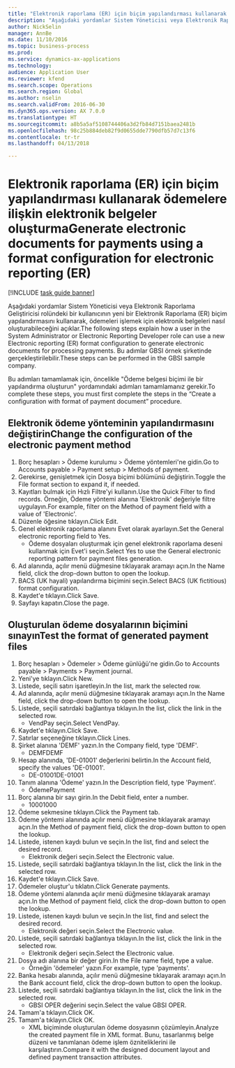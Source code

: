 ```yaml
--- 
title: "Elektronik raporlama (ER) için biçim yapılandırması kullanarak ödemelere ilişkin elektronik belgeler oluşturma"
description: "Aşağıdaki yordamlar Sistem Yöneticisi veya Elektronik Raporlama Geliştiricisi rolündeki bir kullanıcının yeni bir Elektronik Raporlama (ER) biçim yapılandırmasını kullanarak, ödemeleri işlemek için elektronik belgeleri nasıl oluşturabileceğini açıklar."
author: NickSelin
manager: AnnBe
ms.date: 11/10/2016
ms.topic: business-process
ms.prod: 
ms.service: dynamics-ax-applications
ms.technology: 
audience: Application User
ms.reviewer: kfend
ms.search.scope: Operations
ms.search.region: Global
ms.author: nselin
ms.search.validFrom: 2016-06-30
ms.dyn365.ops.version: AX 7.0.0
ms.translationtype: HT
ms.sourcegitcommit: a8b5a5af5108744406a3d2fb84d7151baea2481b
ms.openlocfilehash: 98c25b884deb82f9d0655dde7790dfb57d7c13f6
ms.contentlocale: tr-tr
ms.lasthandoff: 04/13/2018

---
```

# <a name="generate-electronic-documents-for-payments-using-a-format-configuration-for-electronic-reporting-er"></a><span data-ttu-id="90c9c-103">Elektronik raporlama (ER) için biçim yapılandırması kullanarak ödemelere ilişkin elektronik belgeler oluşturma</span><span class="sxs-lookup"><span data-stu-id="90c9c-103">Generate electronic documents for payments using a format configuration for electronic reporting (ER)</span></span>

[!INCLUDE [task guide banner](../../includes/task-guide-banner.md)]

<span data-ttu-id="90c9c-104">Aşağıdaki yordamlar Sistem Yöneticisi veya Elektronik Raporlama Geliştiricisi rolündeki bir kullanıcının yeni bir Elektronik Raporlama (ER) biçim yapılandırmasını kullanarak, ödemeleri işlemek için elektronik belgeleri nasıl oluşturabileceğini açıklar.</span><span class="sxs-lookup"><span data-stu-id="90c9c-104">The following steps explain how a user in the System Administrator or Electronic Reporting Developer role can use a new Electronic reporting (ER) format configuration to generate electronic documents for processing payments.</span></span> <span data-ttu-id="90c9c-105">Bu adımlar GBSI örnek şirketinde gerçekleştirilebilir.</span><span class="sxs-lookup"><span data-stu-id="90c9c-105">These steps can be performed in the GBSI sample company.</span></span>

<span data-ttu-id="90c9c-106">Bu adımları tamamlamak için, öncelikle "Ödeme belgesi biçimi ile bir yapılandırma oluşturun" yordamındaki adımları tamamlamanız gerekir.</span><span class="sxs-lookup"><span data-stu-id="90c9c-106">To complete these steps, you must first complete the steps in the “Create a configuration with format of payment document” procedure.</span></span>


## <a name="change-the-configuration-of-the-electronic-payment-method"></a><span data-ttu-id="90c9c-107">Elektronik ödeme yönteminin yapılandırmasını değiştirin</span><span class="sxs-lookup"><span data-stu-id="90c9c-107">Change the configuration of the electronic payment method</span></span>
1. <span data-ttu-id="90c9c-108">Borç hesapları > Ödeme kurulumu > Ödeme yöntemleri'ne gidin.</span><span class="sxs-lookup"><span data-stu-id="90c9c-108">Go to Accounts payable > Payment setup > Methods of payment.</span></span>
2. <span data-ttu-id="90c9c-109">Gerekirse, genişletmek için Dosya biçimi bölümünü değiştirin.</span><span class="sxs-lookup"><span data-stu-id="90c9c-109">Toggle the File format section to expand it, if needed.</span></span>
3. <span data-ttu-id="90c9c-110">Kayıtları bulmak için Hızlı Filtre'yi kullanın.</span><span class="sxs-lookup"><span data-stu-id="90c9c-110">Use the Quick Filter to find records.</span></span> <span data-ttu-id="90c9c-111">Örneğin, Ödeme yöntemi alanına 'Elektronik' değeriyle filtre uygulayın.</span><span class="sxs-lookup"><span data-stu-id="90c9c-111">For example, filter on the Method of payment field with a value of 'Electronic'.</span></span>
4. <span data-ttu-id="90c9c-112">Düzenle öğesine tıklayın.</span><span class="sxs-lookup"><span data-stu-id="90c9c-112">Click Edit.</span></span>
5. <span data-ttu-id="90c9c-113">Genel elektronik raporlama alanını Evet olarak ayarlayın.</span><span class="sxs-lookup"><span data-stu-id="90c9c-113">Set the General electronic reporting field to Yes.</span></span>
    * <span data-ttu-id="90c9c-114">Ödeme dosyaları oluşturmak için genel elektronik raporlama deseni kullanmak için Evet'i seçin.</span><span class="sxs-lookup"><span data-stu-id="90c9c-114">Select Yes to use the General electronic reporting pattern for payment files generation.</span></span>  
6. <span data-ttu-id="90c9c-115">Ad alanında, açılır menü düğmesine tıklayarak aramayı açın.</span><span class="sxs-lookup"><span data-stu-id="90c9c-115">In the Name field, click the drop-down button to open the lookup.</span></span>
7. <span data-ttu-id="90c9c-116">BACS (UK hayali) yapılandırma biçimini seçin.</span><span class="sxs-lookup"><span data-stu-id="90c9c-116">Select BACS (UK fictitious) format configuration.</span></span>
8. <span data-ttu-id="90c9c-117">Kaydet'e tıklayın.</span><span class="sxs-lookup"><span data-stu-id="90c9c-117">Click Save.</span></span>
9. <span data-ttu-id="90c9c-118">Sayfayı kapatın.</span><span class="sxs-lookup"><span data-stu-id="90c9c-118">Close the page.</span></span>

## <a name="test-the-format-of-generated-payment-files"></a><span data-ttu-id="90c9c-119">Oluşturulan ödeme dosyalarının biçimini sınayın</span><span class="sxs-lookup"><span data-stu-id="90c9c-119">Test the format of generated payment files</span></span>
1. <span data-ttu-id="90c9c-120">Borç hesapları > Ödemeler > Ödeme günlüğü'ne gidin.</span><span class="sxs-lookup"><span data-stu-id="90c9c-120">Go to Accounts payable > Payments > Payment journal.</span></span>
2. <span data-ttu-id="90c9c-121">Yeni'ye tıklayın.</span><span class="sxs-lookup"><span data-stu-id="90c9c-121">Click New.</span></span>
3. <span data-ttu-id="90c9c-122">Listede, seçili satırı işaretleyin.</span><span class="sxs-lookup"><span data-stu-id="90c9c-122">In the list, mark the selected row.</span></span>
4. <span data-ttu-id="90c9c-123">Ad alanında, açılır menü düğmesine tıklayarak aramayı açın.</span><span class="sxs-lookup"><span data-stu-id="90c9c-123">In the Name field, click the drop-down button to open the lookup.</span></span>
5. <span data-ttu-id="90c9c-124">Listede, seçili satırdaki bağlantıya tıklayın.</span><span class="sxs-lookup"><span data-stu-id="90c9c-124">In the list, click the link in the selected row.</span></span>
    * <span data-ttu-id="90c9c-125">VendPay seçin.</span><span class="sxs-lookup"><span data-stu-id="90c9c-125">Select VendPay.</span></span>  
6. <span data-ttu-id="90c9c-126">Kaydet'e tıklayın.</span><span class="sxs-lookup"><span data-stu-id="90c9c-126">Click Save.</span></span>
7. <span data-ttu-id="90c9c-127">Satırlar seçeneğine tıklayın.</span><span class="sxs-lookup"><span data-stu-id="90c9c-127">Click Lines.</span></span>
8. <span data-ttu-id="90c9c-128">Şirket alanına 'DEMF' yazın.</span><span class="sxs-lookup"><span data-stu-id="90c9c-128">In the Company field, type 'DEMF'.</span></span>
    * <span data-ttu-id="90c9c-129">DEMF</span><span class="sxs-lookup"><span data-stu-id="90c9c-129">DEMF</span></span>  
9. <span data-ttu-id="90c9c-130">Hesap alanında, 'DE-01001' değerlerini belirtin.</span><span class="sxs-lookup"><span data-stu-id="90c9c-130">In the Account field, specify the values 'DE-01001'.</span></span>
    * <span data-ttu-id="90c9c-131">DE-01001</span><span class="sxs-lookup"><span data-stu-id="90c9c-131">DE-01001</span></span>  
10. <span data-ttu-id="90c9c-132">Tanım alanına 'Ödeme' yazın.</span><span class="sxs-lookup"><span data-stu-id="90c9c-132">In the Description field, type 'Payment'.</span></span>
    * <span data-ttu-id="90c9c-133">Ödeme</span><span class="sxs-lookup"><span data-stu-id="90c9c-133">Payment</span></span>  
11. <span data-ttu-id="90c9c-134">Borç alanına bir sayı girin.</span><span class="sxs-lookup"><span data-stu-id="90c9c-134">In the Debit field, enter a number.</span></span>
    * <span data-ttu-id="90c9c-135">1000</span><span class="sxs-lookup"><span data-stu-id="90c9c-135">1000</span></span>  
12. <span data-ttu-id="90c9c-136">Ödeme sekmesine tıklayın.</span><span class="sxs-lookup"><span data-stu-id="90c9c-136">Click the Payment tab.</span></span>
13. <span data-ttu-id="90c9c-137">Ödeme yöntemi alanında açılır menü düğmesine tıklayarak aramayı açın.</span><span class="sxs-lookup"><span data-stu-id="90c9c-137">In the Method of payment field, click the drop-down button to open the lookup.</span></span>
14. <span data-ttu-id="90c9c-138">Listede, istenen kaydı bulun ve seçin.</span><span class="sxs-lookup"><span data-stu-id="90c9c-138">In the list, find and select the desired record.</span></span>
    * <span data-ttu-id="90c9c-139">Elektronik değeri seçin.</span><span class="sxs-lookup"><span data-stu-id="90c9c-139">Select the Electronic value.</span></span>  
15. <span data-ttu-id="90c9c-140">Listede, seçili satırdaki bağlantıya tıklayın.</span><span class="sxs-lookup"><span data-stu-id="90c9c-140">In the list, click the link in the selected row.</span></span>
16. <span data-ttu-id="90c9c-141">Kaydet'e tıklayın.</span><span class="sxs-lookup"><span data-stu-id="90c9c-141">Click Save.</span></span>
17. <span data-ttu-id="90c9c-142">Ödemeler oluştur'u tıklatın.</span><span class="sxs-lookup"><span data-stu-id="90c9c-142">Click Generate payments.</span></span>
18. <span data-ttu-id="90c9c-143">Ödeme yöntemi alanında açılır menü düğmesine tıklayarak aramayı açın.</span><span class="sxs-lookup"><span data-stu-id="90c9c-143">In the Method of payment field, click the drop-down button to open the lookup.</span></span>
19. <span data-ttu-id="90c9c-144">Listede, istenen kaydı bulun ve seçin.</span><span class="sxs-lookup"><span data-stu-id="90c9c-144">In the list, find and select the desired record.</span></span>
    * <span data-ttu-id="90c9c-145">Elektronik değeri seçin.</span><span class="sxs-lookup"><span data-stu-id="90c9c-145">Select the Electronic value.</span></span>  
20. <span data-ttu-id="90c9c-146">Listede, seçili satırdaki bağlantıya tıklayın.</span><span class="sxs-lookup"><span data-stu-id="90c9c-146">In the list, click the link in the selected row.</span></span>
    * <span data-ttu-id="90c9c-147">Elektronik değeri seçin.</span><span class="sxs-lookup"><span data-stu-id="90c9c-147">Select the Electronic value.</span></span>  
21. <span data-ttu-id="90c9c-148">Dosya adı alanına bir değer girin.</span><span class="sxs-lookup"><span data-stu-id="90c9c-148">In the File name field, type a value.</span></span>
    * <span data-ttu-id="90c9c-149">Örneğin 'ödemeler' yazın.</span><span class="sxs-lookup"><span data-stu-id="90c9c-149">For example, type 'payments'.</span></span>  
22. <span data-ttu-id="90c9c-150">Banka hesabı alanında, açılır menü düğmesine tıklayarak aramayı açın.</span><span class="sxs-lookup"><span data-stu-id="90c9c-150">In the Bank account field, click the drop-down button to open the lookup.</span></span>
23. <span data-ttu-id="90c9c-151">Listede, seçili satırdaki bağlantıya tıklayın.</span><span class="sxs-lookup"><span data-stu-id="90c9c-151">In the list, click the link in the selected row.</span></span>
    * <span data-ttu-id="90c9c-152">GBSI OPER değerini seçin.</span><span class="sxs-lookup"><span data-stu-id="90c9c-152">Select the value GBSI OPER.</span></span>  
24. <span data-ttu-id="90c9c-153">Tamam'a tıklayın.</span><span class="sxs-lookup"><span data-stu-id="90c9c-153">Click OK.</span></span>
25. <span data-ttu-id="90c9c-154">Tamam'a tıklayın.</span><span class="sxs-lookup"><span data-stu-id="90c9c-154">Click OK.</span></span>
    * <span data-ttu-id="90c9c-155">XML biçiminde oluşturulan ödeme dosyasının çözümleyin.</span><span class="sxs-lookup"><span data-stu-id="90c9c-155">Analyze the created payment file in XML format.</span></span> <span data-ttu-id="90c9c-156">Bunu, tasarlanmış belge düzeni ve tanımlanan ödeme işlem özniteliklerini ile karşılaştırın.</span><span class="sxs-lookup"><span data-stu-id="90c9c-156">Compare it with the designed document layout and defined payment transaction attributes.</span></span>  


